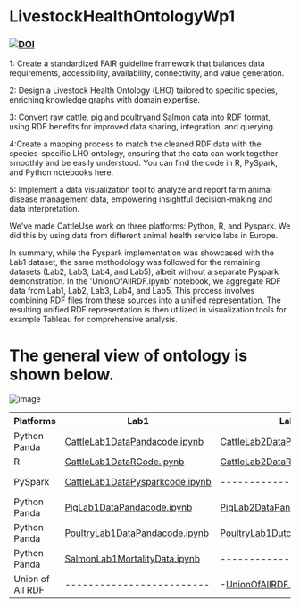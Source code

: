 # LivestockHealthOntologyWp1
### [![DOI](https://zenodo.org/badge/659116364.svg)](https://zenodo.org/badge/latestdoi/659116364)

1: Create a standardized FAIR guideline framework that balances data requirements, accessibility, availability, connectivity, and value generation.

2: Design a Livestock Health Ontology (LHO) tailored to specific species, enriching knowledge graphs with domain expertise.

3: Convert raw cattle, pig and poultryand Salmon data into RDF format, using RDF benefits for improved data sharing, integration, and querying.

4:Create a mapping process to match the cleaned RDF data with the species-specific LHO ontology, ensuring that the data can work together smoothly and be easily understood. You can find the code in R, PySpark, and Python notebooks here.

5: Implement a data visualization tool to analyze and report farm animal disease management data, empowering insightful decision-making and data interpretation.

We've made CattleUse work on three platforms: Python, R, and Pyspark. We did this by using data from different animal health service labs in Europe.

In summary, while the Pyspark implementation was showcased with the Lab1 dataset, the same methodology was followed for the remaining datasets (Lab2, Lab3, Lab4, and Lab5), albeit without a separate Pyspark demonstration. In the 'UnionOfAllRDF.ipynb' notebook, we aggregate RDF data from Lab1, Lab2, Lab3, Lab4, and Lab5. This process involves combining RDF files from these sources into a unified representation. The resulting unified RDF representation is then utilized in visualization tools for example Tableau for comprehensive analysis.

# The general view of ontology is shown below.

![image](https://github.com/decide-project-eu/LivestockHealthOntologyIntegration-CattlePigPoultryUsecase-/assets/126476000/a172c45e-449f-4f3e-83c5-a90414b8db4c)





| Platforms         |          Lab1             |	     Lab2             |	      Lab3	            |      Lab4           |	    Lab5              |
| ------------------| -------------------------| -------------------- |-----------------------------| -----------------------| ------------------------|
| Python Panda      | [CattleLab1DataPandacode.ipynb ](https://github.com/decide-project-eu/LiveStockHealthOntologyWp1/blob/main/CattleLab1DataPandacode.ipynb) | [CattleLab2DataPandaCode.ipynb](https://github.com/decide-project-eu/LiveStockHealthOntologyWp1/blob/main/CattleLab2DataPandaCode.ipynb)  |[CattleLab3DataPandaCode.ipynb](https://github.com/decide-project-eu/LiveStockHealthOntologyWp1/blob/main/CattleLab3DataPandaCode.ipynb) |[CattleLab4DataPandacode.ipynb](https://github.com/decide-project-eu/LiveStockHealthOntologyWp1/blob/main/CattleLab4DataPandaCode.ipynb)| [CattleLab5DataPandaCode.ipynb](https://github.com/decide-project-eu/LiveStockHealthOntologyWp1/blob/main/CattleLab5Pandacode.ipynb)|
| R                 | [CattleLab1DataRCode.ipynb](https://github.com/decide-project-eu/LiveStockHealthOntologyWp1/blob/main/CattleLab1DataRCode.ipynb)      | [CattleLab2DataRCode.ipynb](https://github.com/decide-project-eu/LiveStockHealthOntologyWp1/blob/main/CattleLab2DataRCode.ipynb)    | [CattleLab3DataRCode.ipynb](https://github.com/decide-project-eu/LiveStockHealthOntologyWp1/blob/main/CattleLab3DataRCode.ipynb)     | [CattleLab4RCode.ipynb](https://github.com/decide-project-eu/LiveStockHealthOntologyWp1/blob/main/CattleLab4DataRCode.ipynb)     | [CattleLab5DataRCode.ipynb](https://github.com/decide-project-eu/LiveStockHealthOntologyWp1/blob/main/CattleLab5DataRCode.ipynb)    |
| PySpark           | [CattleLab1DataPysparkcode.ipynb](https://github.com/decide-project-eu/LiveStockHealthOntologyWp1/blob/main/CattleLab1DataPysparkCode.ipynb) |----------------------|-----------------------------| -----------------------| ------------------------|
| Python Panda      | [PigLab1DataPandacode.ipynb ](https://github.com/decide-project-eu/LiveStockHealthOntologyWp1/blob/main/PigLab1.ipynb) | [PigLab2DataPandaCode.ipynb](https://github.com/decide-project-eu/LiveStockHealthOntologyWp1/blob/main/PigLab2.ipynb)  |[PigLab3DataPandaCode.ipynb](https://github.com/decide-project-eu/LiveStockHealthOntologyWp1/blob/main/PigLab3.ipynb) |[PigLab4Pandacode.ipynb](https://github.com/decide-project-eu/LiveStockHealthOntologyWp1/blob/main/PigLab4.ipynb)| [PigLab5DataPandaCode.ipynb](https://github.com/decide-project-eu/LiveStockHealthOntologyWp1/blob/main/PigLab5.ipynb)|
| Python Panda      | [PoultryLab1DataPandacode.ipynb ](https://github.com/decide-project-eu/LiveStockHealthOntologyWp1/blob/main/PigLab1.ipynb) |  [PoultryLab1DutchData(FL).ipynb ](https://github.com/decide-project-eu/LivestockHealthOntology/blob/main/PoultryUseCasePMP(DutchData%20FL).ipynb) | ------------------------ | ------------------------|  ------------------------|
| Python Panda      | [SalmonLab1MortalityData.ipynb](https://github.com/decide-project-eu/LivestockHealthOntology/blob/main/SalmonLab1.ipynb) |  ------------------------  | ------------------------ | ------------------------|  ------------------------|
| Union of All RDF  | -------------------------|-[UnionOfAllRDF.ipynb](https://github.com/decide-project-eu/LiveStockHealthOntologyWp1/blob/main/UnionofAllRDF.ipynb)--|-----------------------------|------------------------|-------------------------|




